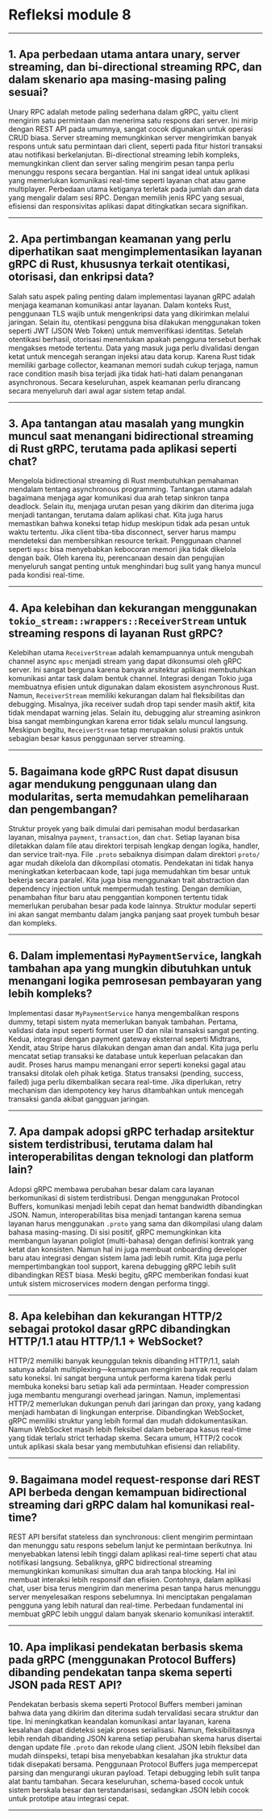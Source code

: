 #  Refleksi module 8

---

## 1. Apa perbedaan utama antara unary, server streaming, dan bi-directional streaming RPC, dan dalam skenario apa masing-masing paling sesuai?

Unary RPC adalah metode paling sederhana dalam gRPC, yaitu client mengirim satu permintaan dan menerima satu respons dari server. Ini mirip dengan REST API pada umumnya, sangat cocok digunakan untuk operasi CRUD biasa. Server streaming memungkinkan server mengirimkan banyak respons untuk satu permintaan dari client, seperti pada fitur histori transaksi atau notifikasi berkelanjutan. Bi-directional streaming lebih kompleks, memungkinkan client dan server saling mengirim pesan tanpa perlu menunggu respons secara bergantian. Hal ini sangat ideal untuk aplikasi yang memerlukan komunikasi real-time seperti layanan chat atau game multiplayer. Perbedaan utama ketiganya terletak pada jumlah dan arah data yang mengalir dalam sesi RPC. Dengan memilih jenis RPC yang sesuai, efisiensi dan responsivitas aplikasi dapat ditingkatkan secara signifikan.

---

## 2. Apa pertimbangan keamanan yang perlu diperhatikan saat mengimplementasikan layanan gRPC di Rust, khususnya terkait otentikasi, otorisasi, dan enkripsi data?

Salah satu aspek paling penting dalam implementasi layanan gRPC adalah menjaga keamanan komunikasi antar layanan. Dalam konteks Rust, penggunaan TLS wajib untuk mengenkripsi data yang dikirimkan melalui jaringan. Selain itu, otentikasi pengguna bisa dilakukan menggunakan token seperti JWT (JSON Web Token) untuk memverifikasi identitas. Setelah otentikasi berhasil, otorisasi menentukan apakah pengguna tersebut berhak mengakses metode tertentu. Data yang masuk juga perlu divalidasi dengan ketat untuk mencegah serangan injeksi atau data korup. Karena Rust tidak memiliki garbage collector, keamanan memori sudah cukup terjaga, namun race condition masih bisa terjadi jika tidak hati-hati dalam penanganan asynchronous. Secara keseluruhan, aspek keamanan perlu dirancang secara menyeluruh dari awal agar sistem tetap andal.

---

## 3. Apa tantangan atau masalah yang mungkin muncul saat menangani bidirectional streaming di Rust gRPC, terutama pada aplikasi seperti chat?

Mengelola bidirectional streaming di Rust membutuhkan pemahaman mendalam tentang asynchronous programming. Tantangan utama adalah bagaimana menjaga agar komunikasi dua arah tetap sinkron tanpa deadlock. Selain itu, menjaga urutan pesan yang dikirim dan diterima juga menjadi tantangan, terutama dalam aplikasi chat. Kita juga harus memastikan bahwa koneksi tetap hidup meskipun tidak ada pesan untuk waktu tertentu. Jika client tiba-tiba disconnect, server harus mampu mendeteksi dan membersihkan resource terkait. Penggunaan channel seperti `mpsc` bisa menyebabkan kebocoran memori jika tidak dikelola dengan baik. Oleh karena itu, perencanaan desain dan pengujian menyeluruh sangat penting untuk menghindari bug sulit yang hanya muncul pada kondisi real-time.

---

## 4. Apa kelebihan dan kekurangan menggunakan `tokio_stream::wrappers::ReceiverStream` untuk streaming respons di layanan Rust gRPC?

Kelebihan utama `ReceiverStream` adalah kemampuannya untuk mengubah channel async `mpsc` menjadi stream yang dapat dikonsumsi oleh gRPC server. Ini sangat berguna karena banyak arsitektur aplikasi membutuhkan komunikasi antar task dalam bentuk channel. Integrasi dengan Tokio juga membuatnya efisien untuk digunakan dalam ekosistem asynchronous Rust. Namun, `ReceiverStream` memiliki kekurangan dalam hal fleksibilitas dan debugging. Misalnya, jika receiver sudah drop tapi sender masih aktif, kita tidak mendapat warning jelas. Selain itu, debugging alur streaming asinkron bisa sangat membingungkan karena error tidak selalu muncul langsung. Meskipun begitu, `ReceiverStream` tetap merupakan solusi praktis untuk sebagian besar kasus penggunaan server streaming.

---

## 5. Bagaimana kode gRPC Rust dapat disusun agar mendukung penggunaan ulang dan modularitas, serta memudahkan pemeliharaan dan pengembangan?

Struktur proyek yang baik dimulai dari pemisahan modul berdasarkan layanan, misalnya `payment`, `transaction`, dan `chat`. Setiap layanan bisa diletakkan dalam file atau direktori terpisah lengkap dengan logika, handler, dan service trait-nya. File `.proto` sebaiknya disimpan dalam direktori `proto/` agar mudah dikelola dan dikompilasi otomatis. Pendekatan ini tidak hanya meningkatkan keterbacaan kode, tapi juga memudahkan tim besar untuk bekerja secara paralel. Kita juga bisa menggunakan trait abstraction dan dependency injection untuk mempermudah testing. Dengan demikian, penambahan fitur baru atau penggantian komponen tertentu tidak memerlukan perubahan besar pada kode lainnya. Struktur modular seperti ini akan sangat membantu dalam jangka panjang saat proyek tumbuh besar dan kompleks.

---

## 6. Dalam implementasi `MyPaymentService`, langkah tambahan apa yang mungkin dibutuhkan untuk menangani logika pemrosesan pembayaran yang lebih kompleks?

Implementasi dasar `MyPaymentService` hanya mengembalikan respons dummy, tetapi sistem nyata memerlukan banyak tambahan. Pertama, validasi data input seperti format user ID dan nilai transaksi sangat penting. Kedua, integrasi dengan payment gateway eksternal seperti Midtrans, Xendit, atau Stripe harus dilakukan dengan aman dan andal. Kita juga perlu mencatat setiap transaksi ke database untuk keperluan pelacakan dan audit. Proses harus mampu menangani error seperti koneksi gagal atau transaksi ditolak oleh pihak ketiga. Status transaksi (pending, success, failed) juga perlu dikembalikan secara real-time. Jika diperlukan, retry mechanism dan idempotency key harus ditambahkan untuk mencegah transaksi ganda akibat gangguan jaringan.

---

## 7. Apa dampak adopsi gRPC terhadap arsitektur sistem terdistribusi, terutama dalam hal interoperabilitas dengan teknologi dan platform lain?

Adopsi gRPC membawa perubahan besar dalam cara layanan berkomunikasi di sistem terdistribusi. Dengan menggunakan Protocol Buffers, komunikasi menjadi lebih cepat dan hemat bandwidth dibandingkan JSON. Namun, interoperabilitas bisa menjadi tantangan karena semua layanan harus menggunakan `.proto` yang sama dan dikompilasi ulang dalam bahasa masing-masing. Di sisi positif, gRPC memungkinkan kita membangun layanan poliglot (multi-bahasa) dengan definisi kontrak yang ketat dan konsisten. Namun hal ini juga membuat onboarding developer baru atau integrasi dengan sistem lama jadi lebih rumit. Kita juga perlu mempertimbangkan tool support, karena debugging gRPC lebih sulit dibandingkan REST biasa. Meski begitu, gRPC memberikan fondasi kuat untuk sistem microservices modern dengan performa tinggi.

---

## 8. Apa kelebihan dan kekurangan HTTP/2 sebagai protokol dasar gRPC dibandingkan HTTP/1.1 atau HTTP/1.1 + WebSocket?

HTTP/2 memiliki banyak keunggulan teknis dibanding HTTP/1.1, salah satunya adalah multiplexing—kemampuan mengirim banyak request dalam satu koneksi. Ini sangat berguna untuk performa karena tidak perlu membuka koneksi baru setiap kali ada permintaan. Header compression juga membantu mengurangi overhead jaringan. Namun, implementasi HTTP/2 memerlukan dukungan penuh dari jaringan dan proxy, yang kadang menjadi hambatan di lingkungan enterprise. Dibandingkan WebSocket, gRPC memiliki struktur yang lebih formal dan mudah didokumentasikan. Namun WebSocket masih lebih fleksibel dalam beberapa kasus real-time yang tidak terlalu strict terhadap skema. Secara umum, HTTP/2 cocok untuk aplikasi skala besar yang membutuhkan efisiensi dan reliability.

---

## 9. Bagaimana model request-response dari REST API berbeda dengan kemampuan bidirectional streaming dari gRPC dalam hal komunikasi real-time?

REST API bersifat stateless dan synchronous: client mengirim permintaan dan menunggu satu respons sebelum lanjut ke permintaan berikutnya. Ini menyebabkan latensi lebih tinggi dalam aplikasi real-time seperti chat atau notifikasi langsung. Sebaliknya, gRPC bidirectional streaming memungkinkan komunikasi simultan dua arah tanpa blocking. Hal ini membuat interaksi lebih responsif dan efisien. Contohnya, dalam aplikasi chat, user bisa terus mengirim dan menerima pesan tanpa harus menunggu server menyelesaikan respons sebelumnya. Ini menciptakan pengalaman pengguna yang lebih natural dan real-time. Perbedaan fundamental ini membuat gRPC lebih unggul dalam banyak skenario komunikasi interaktif.

---

## 10. Apa implikasi pendekatan berbasis skema pada gRPC (menggunakan Protocol Buffers) dibanding pendekatan tanpa skema seperti JSON pada REST API?

Pendekatan berbasis skema seperti Protocol Buffers memberi jaminan bahwa data yang dikirim dan diterima sudah tervalidasi secara struktur dan tipe. Ini meningkatkan keandalan komunikasi antar layanan, karena kesalahan dapat dideteksi sejak proses serialisasi. Namun, fleksibilitasnya lebih rendah dibanding JSON karena setiap perubahan skema harus disertai dengan update file `.proto` dan rekode ulang client. JSON lebih fleksibel dan mudah diinspeksi, tetapi bisa menyebabkan kesalahan jika struktur data tidak disepakati bersama. Penggunaan Protocol Buffers juga mempercepat parsing dan mengurangi ukuran payload. Tetapi debugging lebih sulit tanpa alat bantu tambahan. Secara keseluruhan, schema-based cocok untuk sistem berskala besar dan terstandarisasi, sedangkan JSON lebih cocok untuk prototipe atau integrasi cepat.

---
